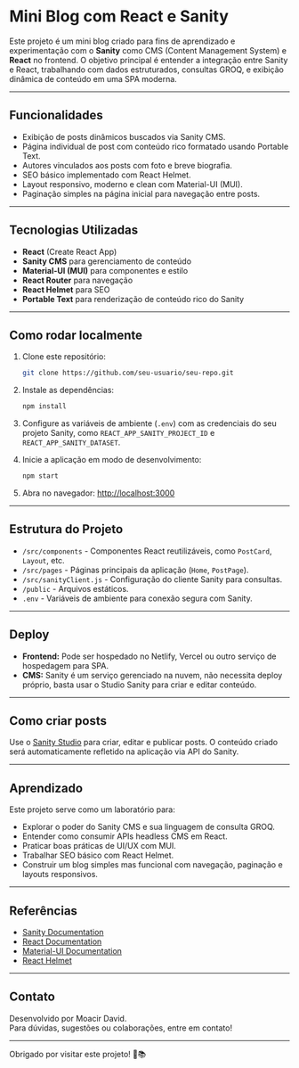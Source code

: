 
# Mini Blog com React e Sanity

Este projeto é um mini blog criado para fins de aprendizado e experimentação com o **Sanity** como CMS (Content Management System) e **React** no frontend. O objetivo principal é entender a integração entre Sanity e React, trabalhando com dados estruturados, consultas GROQ, e exibição dinâmica de conteúdo em uma SPA moderna.

---

## Funcionalidades

- Exibição de posts dinâmicos buscados via Sanity CMS.
- Página individual de post com conteúdo rico formatado usando Portable Text.
- Autores vinculados aos posts com foto e breve biografia.
- SEO básico implementado com React Helmet.
- Layout responsivo, moderno e clean com Material-UI (MUI).
- Paginação simples na página inicial para navegação entre posts.

---

## Tecnologias Utilizadas

- **React** (Create React App)
- **Sanity CMS** para gerenciamento de conteúdo
- **Material-UI (MUI)** para componentes e estilo
- **React Router** para navegação
- **React Helmet** para SEO
- **Portable Text** para renderização de conteúdo rico do Sanity

---

## Como rodar localmente

1. Clone este repositório:
   ```bash
   git clone https://github.com/seu-usuario/seu-repo.git
   ```

2. Instale as dependências:
   ```bash
   npm install
   ```

3. Configure as variáveis de ambiente (`.env`) com as credenciais do seu projeto Sanity, como `REACT_APP_SANITY_PROJECT_ID` e `REACT_APP_SANITY_DATASET`.

4. Inicie a aplicação em modo de desenvolvimento:
   ```bash
   npm start
   ```

5. Abra no navegador: [http://localhost:3000](http://localhost:3000)

---

## Estrutura do Projeto

- `/src/components` - Componentes React reutilizáveis, como `PostCard`, `Layout`, etc.
- `/src/pages` - Páginas principais da aplicação (`Home`, `PostPage`).
- `/src/sanityClient.js` - Configuração do cliente Sanity para consultas.
- `/public` - Arquivos estáticos.
- `.env` - Variáveis de ambiente para conexão segura com Sanity.

---

## Deploy

- **Frontend:** Pode ser hospedado no Netlify, Vercel ou outro serviço de hospedagem para SPA.
- **CMS:** Sanity é um serviço gerenciado na nuvem, não necessita deploy próprio, basta usar o Studio Sanity para criar e editar conteúdo.

---

## Como criar posts

Use o [Sanity Studio](https://www.sanity.io/studio) para criar, editar e publicar posts. O conteúdo criado será automaticamente refletido na aplicação via API do Sanity.

---

## Aprendizado

Este projeto serve como um laboratório para:

- Explorar o poder do Sanity CMS e sua linguagem de consulta GROQ.
- Entender como consumir APIs headless CMS em React.
- Praticar boas práticas de UI/UX com MUI.
- Trabalhar SEO básico com React Helmet.
- Construir um blog simples mas funcional com navegação, paginação e layouts responsivos.

---

## Referências

- [Sanity Documentation](https://www.sanity.io/docs)
- [React Documentation](https://reactjs.org/docs/getting-started.html)
- [Material-UI Documentation](https://mui.com/)
- [React Helmet](https://github.com/nfl/react-helmet)

---

## Contato

Desenvolvido por Moacir David.  
Para dúvidas, sugestões ou colaborações, entre em contato!

---

Obrigado por visitar este projeto! 🚀📚
